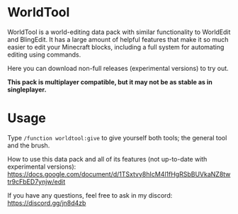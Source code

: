 # WorldTool

WorldTool is a world-editing data pack with similar functionality to WorldEdit and BlingEdit. It has a large amount of helpful features that make it so much easier to edit your Minecraft blocks, including a full system for automating editing using commands.

Here you can download non-full releases (experimental versions) to try out.

__This pack is multiplayer compatible, but it may not be as stable as in singleplayer.__

# Usage

Type `/function worldtool:give` to give yourself both tools; the general tool and the brush.

How to use this data pack and all of its features (not up-to-date with experimental versions):
https://docs.google.com/document/d/1TSxtvy8hIcM4l1fHgRSbBUVkaNZ8twtr9cFbED7ynjw/edit

If you have any questions, feel free to ask in my discord:
https://discord.gg/jn8d4zb
